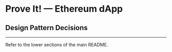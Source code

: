 Prove It! — Ethereum dApp
===============

## Design Pattern Decisions
------

Refer to the lower sections of the main README.